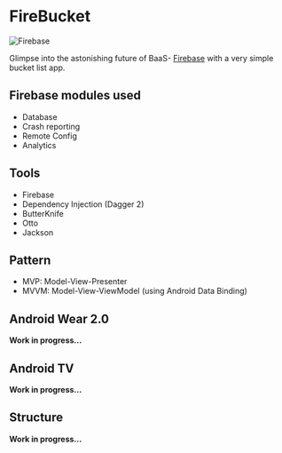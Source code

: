 # FireBucket
![Firebase](https://raw.githubusercontent.com/remychantenay/Firebucket/master/blob/header.jpg)

Glimpse into the astonishing future of BaaS- [Firebase](https://www.firebase.com/) with a very simple bucket list app.

## Firebase modules used
* Database
* Crash reporting
* Remote Config
* Analytics

## Tools
* Firebase
* Dependency Injection (Dagger 2)
* ButterKnife
* Otto
* Jackson

## Pattern
* MVP: Model-View-Presenter
* MVVM: Model-View-ViewModel (using Android Data Binding)

## Android Wear 2.0
__Work in progress...__

## Android TV
__Work in progress...__

## Structure
__Work in progress...__